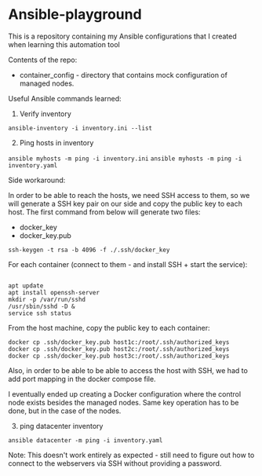 # Ansible-playground
This is a repository containing my Ansible configurations that I created when learning this automation tool

Contents of the repo:
- container_config - directory that contains mock configuration of managed nodes.


Useful Ansible commands learned:
1. Verify inventory

```ansible-inventory -i inventory.ini --list```

2. Ping hosts in inventory

```ansible myhosts -m ping -i inventory.ini```
```ansible myhosts -m ping -i inventory.yaml```

Side workaround:

In order to be able to reach the hosts, we need SSH access to them, so we will generate a SSH key pair on our side and copy the public key to each host.
The first command from below will generate two files:
- docker_key
- docker_key.pub

```
ssh-keygen -t rsa -b 4096 -f ./.ssh/docker_key
```

For each container (connect to them - and install SSH + start the service):
```

apt update
apt install openssh-server
mkdir -p /var/run/sshd
/usr/sbin/sshd -D &
service ssh status
```

From the host machine, copy the public key to each container:
```
docker cp .ssh/docker_key.pub host1c:/root/.ssh/authorized_keys
docker cp .ssh/docker_key.pub host2c:/root/.ssh/authorized_keys
docker cp .ssh/docker_key.pub host3c:/root/.ssh/authorized_keys
```

Also, in order to be able to be able to access the host with SSH, we had to add port mapping in the docker compose file.

I eventually ended up creating a Docker configuration where the control node exists besides the managed nodes.
Same key operation has to be done, but in the case of the nodes.

3. ping datacenter inventory

```ansible datacenter -m ping -i inventory.yaml```

Note: This doesn't work entirely as expected - still need to figure out how to connect to the webservers via SSH without providing a password.
